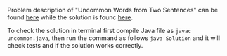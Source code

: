 Problem description of "Uncommon Words from Two Sentences" can be found [here](https://leetcode.com/problems/uncommon-words-from-two-sentences/) while the solution is founc [here](https://github.com/aurimas13/Solutions-To-Problems/blob/main/LeetCode/Java%20Solutions/Uncommon%20Words%20From%20Two%20Sentences/uncommon.java).

To check the solution in terminal first compile Java file as `javac uncommon.java`, then run the command as follows `java Solution` and it will check tests and if the solution works correctly.
